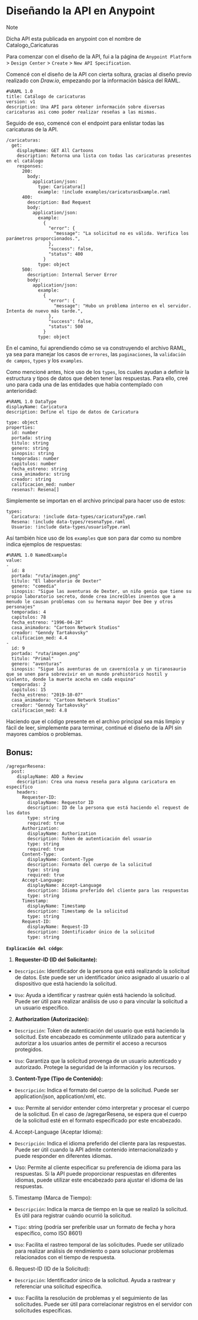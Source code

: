 # Diseñando la API en Anypoint

> [!NOTE]
> Dicha API esta publicada en anypoint con el nombre de Catalogo_Caricaturas

Para comenzar con el diseño de la API, fui a la página de `Anypoint Platform` > `Design Center` > `Create` > `New API Specification`.

Comencé con el diseño de la API con cierta soltura, gracias al diseño previo realizado con _Draw.io_, empezando por la información básica del RAML.

```
#%RAML 1.0
title: Catálogo de caricaturas
version: v1
description: Una API para obtener información sobre diversas caricaturas asi como poder realizar reseñas a las mismas.
```

Seguido de eso, comencé con el endpoint para enlistar todas las caricaturas de la API.

```
/caricaturas:
  get:
    displayName: GET All Cartoons
    description: Retorna una lista con todas las caricaturas presentes en el catálogo
    responses:
      200:
        body:
          application/json:
            type: Caricatura[]
            example: !include examples/caricaturasExample.raml
      400:
        description: Bad Request
        body:
          application/json:
            example:
              {
                "error": {
                  "message": "La solicitud no es válida. Verifica los parámetros proporcionados.",
                },
                "success": false,
                "status": 400
              }
            type: object
      500:
        description: Internal Server Error
        body:
          application/json:
            example:
              {
                "error": {
                  "message": "Hubo un problema interno en el servidor. Intenta de nuevo más tarde.",
                },
                "success": false,
                "status": 500
              }
            type: object
```

En el camino, fui aprendiendo cómo se va construyendo el archivo RAML, ya sea para manejar los casos de `errores`, las `paginaciones`, la `validación de campos`, `types` y los `examples`.

Como mencioné antes, hice uso de los `types`, los cuales ayudan a definir la estructura y tipos de datos que deben tener las respuestas. Para ello, creé uno para cada una de las entidades que había contemplado con anterioridad:

```
#%RAML 1.0 DataType
displayName: Caricatura
description: Define el tipo de datos de Caricatura

type: object
properties:
  id: number
  portada: string
  titulo: string
  genero: string
  sinopsis: string
  temporadas: number
  capitulos: number
  fecha_estreno: string
  casa_animadora: string
  creador: string
  calificacion_med: number
  resenas?: Resena[] 
```

Simplemente se importan en el archivo principal para hacer uso de estos:

```
types:
  Caricatura: !include data-types/caricaturaType.raml
  Resena: !include data-types/resenaType.raml
  Usuario: !include data-types/usuarioType.raml
```

Así también hice uso de los `examples` que son para dar como su nombre indica ejemplos de respuestas:

```
#%RAML 1.0 NamedExample
value:
-
  id: 8
  portada: "ruta/imagen.png"
  titulo: "El laboratorio de Dexter"
  genero: "comedia"
  sinopsis: "Sigue las aventuras de Dexter, un niño genio que tiene su propio laboratorio secreto, donde crea increíbles inventos que a menudo le causan problemas con su hermana mayor Dee Dee y otros personajes"
  temporadas: 4
  capitulos: 78
  fecha_estreno: "1996-04-28"
  casa_animadora: "Cartoon Network Studios"
  creador: "Genndy Tartakovsky"
  calificacion_med: 4.4
-
  id: 9
  portada: "ruta/imagen.png"
  titulo: "Primal"
  genero: "aventuras"
  sinopsis: "Sigue las aventuras de un cavernícola y un tiranosaurio que se unen para sobrevivir en un mundo prehistórico hostil y violento, donde la muerte acecha en cada esquina"
  temporadas: 2
  capitulos: 15
  fecha_estreno: "2019-10-07"
  casa_animadora: "Cartoon Network Studios"
  creador: "Genndy Tartakovsky"
  calificacion_med: 4.8
```

Haciendo que el código presente en el archivo principal sea más limpio y fácil de leer, simplemente para terminar, continué el diseño de la API sin mayores cambios o problemas.

## Bonus:

```
/agregarResena:
  post:
    displayName: ADD a Review
    description: Crea una nueva reseña para alguna caricatura en específico
    headers:
      Requester-ID:
        displayName: Requestor ID
        description: ID de la persona que está haciendo el request de los datos
        type: string
        required: true
      Authorization:
        displayName: Authorization
        description: Token de autenticación del usuario
        type: string
        required: true
      Content-Type:
        displayName: Content-Type
        description: Formato del cuerpo de la solicitud
        type: string
        required: true
      Accept-Language:
        displayName: Accept-Language
        description: Idioma preferido del cliente para las respuestas
        type: string
      Timestamp:
        displayName: Timestamp
        description: Timestamp de la solicitud
        type: string
      Request-ID:
        displayName: Request-ID
        description: Identificador único de la solicitud
        type: string
```

**`Explicación del códgo`**:

1. **Requester-ID (ID del Solicitante):**

  - `Descripción`: Identificador de la persona que está realizando la solicitud de datos. Este puede ser un identificador único asignado al usuario o al dispositivo que está haciendo la solicitud.

  - `Uso`: Ayuda a identificar y rastrear quién está haciendo la solicitud. Puede ser útil para realizar análisis de uso o para vincular la solicitud a un usuario específico.

2. **Authorization (Autorización):**

  - `Descripción`: Token de autenticación del usuario que está haciendo la solicitud. Este encabezado es comúnmente utilizado para autenticar y autorizar a los usuarios antes de permitir el acceso a recursos protegidos.

  - `Uso`: Garantiza que la solicitud provenga de un usuario autenticado y autorizado. Protege la seguridad de la información y los recursos.

3. **Content-Type (Tipo de Contenido):**

  - `Descripción`: Indica el formato del cuerpo de la solicitud. Puede ser application/json, application/xml, etc.

  - `Uso`: Permite al servidor entender cómo interpretar y procesar el cuerpo de la solicitud. En el caso de /agregarResena, se espera que el cuerpo de la solicitud esté en el formato especificado por este encabezado.

4. Accept-Language (Aceptar Idioma):

  - `Descripción`: Indica el idioma preferido del cliente para las respuestas. Puede ser útil cuando la API admite contenido internacionalizado y puede responder en diferentes idiomas.

  - Uso: Permite al cliente especificar su preferencia de idioma para las respuestas. Si la API puede proporcionar respuestas en diferentes idiomas, puede utilizar este encabezado para ajustar el idioma de las respuestas.

5. Timestamp (Marca de Tiempo):

  - `Descripción`: Indica la marca de tiempo en la que se realizó la solicitud. Es útil para registrar cuándo ocurrió la solicitud.
  
  - `Tipo`: string (podría ser preferible usar un formato de fecha y hora específico, como ISO 8601)

  - `Uso`: Facilita el rastreo temporal de las solicitudes. Puede ser utilizado para realizar análisis de rendimiento o para solucionar problemas relacionados con el tiempo de respuesta.

6. Request-ID (ID de la Solicitud):

  - `Descripción`: Identificador único de la solicitud. Ayuda a rastrear y referenciar una solicitud específica.

  - `Uso`: Facilita la resolución de problemas y el seguimiento de las solicitudes. Puede ser útil para correlacionar registros en el servidor con solicitudes específicas.